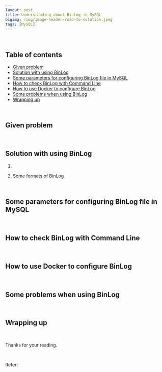 ```yaml
---
layout: post
title: Understanding about BinLog in MySQL
bigimg: /img/image-header/road-to-solution.jpeg
tags: [MySQL]
---
```





<br>

## Table of contents
- [Given problem](#given-problem)
- [Solution with using BinLog](#solution-with-using-binlog)
- [Some parameters for configuring BinLog file in MySQL](#some-parameters-for-configuring-binlog-file-in-mysql)
- [How to check BinLog with Command Line](#how-to-check-binlog-with-command-line)
- [How to use Docker to configure BinLog](#how-to-use-docker-to-configure-binlog)
- [Some problems when using BinLog](#some-problems-when-using-binlog)
- [Wrapping up](#wrapping-up)


<br>

## Given problem





<br>

## Solution with using BinLog

1. 



2. Some formats of BinLog



<br>

## Some parameters for configuring BinLog file in MySQL





<br>

## How to check BinLog with Command Line





<br>

## How to use Docker to configure BinLog




<br>

## Some problems when using BinLog




<br>

## Wrapping up





<br>

Thanks for your reading.

<br>

Refer:

[]()
